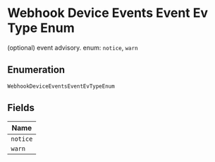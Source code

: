 
# Webhook Device Events Event Ev Type Enum

(optional) event advisory. enum: `notice`, `warn`

## Enumeration

`WebhookDeviceEventsEventEvTypeEnum`

## Fields

| Name |
|  --- |
| `notice` |
| `warn` |

